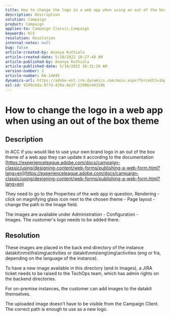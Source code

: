 ```yaml
---
title: How to change the logo in a web app when using an out of the box theme
description: Description
solution: Campaign
product: Campaign
applies-to: Campaign Classic,Campaign
keywords: KCS
resolution: Resolution
internal-notes: null
bug: false
article-created-by: Ananya Kuthiala
article-created-date: 5/10/2022 10:27:48 AM
article-published-by: Ananya Kuthiala
article-published-date: 5/10/2022 10:31:28 AM
version-number: 2
article-number: KA-14045
dynamics-url: https://adobe-ent.crm.dynamics.com/main.aspx?forceUCI=1&pagetype=entityrecord&etn=knowledgearticle&id=bae753d3-4bd0-ec11-a7b5-0022480a8e40
exl-id: 9249c0da-077d-439a-8e2f-21906c44310b
---
```

# How to change the logo in a web app when using an out of the box theme

## Description


In ACC if you would like to use your own brand logo in an out of the box theme of a web app they can update it according to the documentation [https://experienceleague.adobe.com/docs/campaign-classic/using/designing-content/web-forms/publishing-a-web-form.html?lang=en](https://experienceleague.adobe.com/docs/campaign-classic/using/designing-content/web-forms/publishing-a-web-form.html?lang=en)

They need to go to the Properties of the web app in question, Rendering - click on magnifying glass icon next to the chosen theme - Page layout - change the path in the Image field.

The images are available under Administration - Configuration - Images. The customer's logo needs to be added there.


## Resolution


These images are placed in the back end directory of the instance datakit\nms\fra\img\activities or datakit\nms\eng\img\activities (eng or fra, depending on the language of the instance).

To have a new image available in this directory (and in Images), a JIRA ticket needs to be raised to the TechOps team, which has admin rights on the backend directories.

For on-premise instances, the customer can add images to the datakit themselves.

The uploaded image doesn't have to be visible from the Campaign Client. The correct path is enough to use as a new logo.
